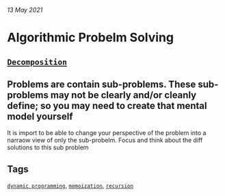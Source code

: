 _13 May 2021_ 

# Algorithmic Probelm Solving
## [`Decomposition`](https://en.wikipedia.org/wiki/Decomposition_(computer_science))

## Problems are contain sub-problems. These sub-problems may not be clearly and/or cleanly define; so you may need to create that mental model yourself 
It is import to be able to change your perspective of the problem into a narraow view of only the sub-probelm. Focus and think about the diff solutions to this sub problem 


## Tags 
[`dynamic programming`](https://en.wikipedia.org/wiki/Dynamic_programming),
[`memoization`](https://en.wikipedia.org/wiki/Memoization),
[`recursion`](https://en.wikipedia.org/wiki/Recursion_(computer_science))
